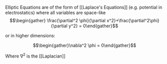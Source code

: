 Elliptic Equations are of the form of [[Laplace's Equations]] (e.g. potential in electrostatics) where all variables are space-like
$$\begin{gather} \frac{\partial^2 \phi}{\partial x^2}+\frac{\partial^2\phi}{\partial y^2} = 0\end{gather}$$

or in higher dimensions: 

$$\begin{gather}\nabla^2 \phi = 0\end{gather}$$

Where $\nabla^2$ is the [[Laplacian]]
